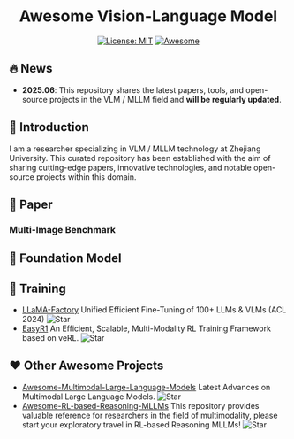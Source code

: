 <div align="center">

# Awesome Vision-Language Model

[![License: MIT](https://img.shields.io/badge/License-MIT-purple.svg)](LICENSE)
[![Awesome](https://awesome.re/badge.svg)](https://awesome.re)

</div>

## 🔥 News
- **2025.06**: This repository shares the latest papers, tools, and open-source projects in the VLM / MLLM field and **will be regularly updated**.

## 🌟 Introduction
I am a researcher specializing in VLM / MLLM technology at Zhejiang University. This curated repository has been established with the aim of sharing cutting-edge papers, innovative technologies, and notable open-source projects within this domain.

## 📝  Paper
### Multi-Image Benchmark



## 🌋 Foundation Model

## 🐳 Training
- [LLaMA-Factory](https://github.com/hiyouga/LLaMA-Factory) Unified Efficient Fine-Tuning of 100+ LLMs & VLMs (ACL 2024) ![Star](https://img.shields.io/github/stars/hiyouga/LLaMA-Factory.svg?style=social&label=Star)
- [EasyR1](https://github.com/hiyouga/EasyR1) An Efficient, Scalable, Multi-Modality RL Training Framework based on veRL. ![Star](https://img.shields.io/github/stars/hiyouga/EasyR1.svg?style=social&label=Star)


## ❤️ Other Awesome Projects
- [Awesome-Multimodal-Large-Language-Models](https://github.com/BradyFU/Awesome-Multimodal-Large-Language-Models) Latest Advances on Multimodal Large Language Models. ![Star](https://img.shields.io/github/stars/BradyFU/Awesome-Multimodal-Large-Language-Models.svg?style=social&label=Star)
- [Awesome-RL-based-Reasoning-MLLMs](https://github.com/Sun-Haoyuan23/Awesome-RL-based-Reasoning-MLLMs) This repository provides valuable reference for researchers in the field of multimodality, please start your exploratory travel in RL-based Reasoning MLLMs! ![Star](https://img.shields.io/github/stars/Sun-Haoyuan23/Awesome-RL-based-Reasoning-MLLMs.svg?style=social&label=Star)